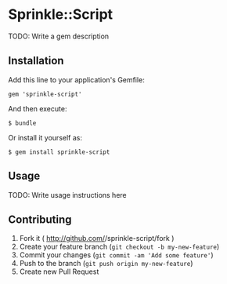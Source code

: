 # Sprinkle::Script

TODO: Write a gem description

## Installation

Add this line to your application's Gemfile:

    gem 'sprinkle-script'

And then execute:

    $ bundle

Or install it yourself as:

    $ gem install sprinkle-script

## Usage

TODO: Write usage instructions here

## Contributing

1. Fork it ( http://github.com/<my-github-username>/sprinkle-script/fork )
2. Create your feature branch (`git checkout -b my-new-feature`)
3. Commit your changes (`git commit -am 'Add some feature'`)
4. Push to the branch (`git push origin my-new-feature`)
5. Create new Pull Request

